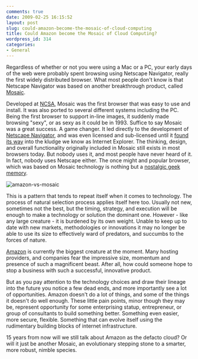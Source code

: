 ```yaml
---
comments: true
date: 2009-02-25 16:15:52
layout: post
slug: could-amazon-become-the-mosaic-of-cloud-computing
title: Could Amazon become the Mosaic of Cloud Computing?
wordpress_id: 314
categories:
- General
---
```


Regardless of whether or not you were using a Mac or a PC, your early days of the web were probably spent browsing using Netscape Navigator, really the first widely distributed browser. What most people don't know is that Netscape Navigator was based on another breakthrough product, called [Mosaic](http://www.ncsa.uiuc.edu/Projects/mosaic.html).

Developed at [NCSA](http://www.ncsa.uiuc.edu/), Mosaic was the first browser that was easy to use and install. It was also ported to several different systems including the PC. Being the first browser to support in-line images, it suddenly made browsing "sexy", or as sexy as it could be in 1993. Suffice to say Mosaic was a great success. A game changer. It led directly to the development of [Netscape Navigator](http://browser.netscape.com/releases), and was even licensed and sub-licensed until it [found its way](http://codecpack.nl/img/iecollection_win40nt_ie100.png) into the kludge we know as Internet Explorer. The thinking, design, and overall functionality originally included in Mosaic still exists in most browsers today. But nobody uses it, and most people have never heard of it. In fact, nobody uses Netscape either. The once might and popular browser, which was based on Mosaic technology is nothing but a [nostalgic geek memory](http://www.flickr.com/search/?q=geek%20nostalgia&w=all&s=int).

![amazon-vs-mosaic](http://trevoro.ca/blog/wp-content/uploads/2009/02/amazon-vs-mosaic.png)

This is a pattern that tends to repeat itself when it comes to technology. The process of natural selection process applies itself here too. Usually not new, sometimes not the best, but the timing, strategy, and execution will be enough to make a technology or solution the dominant one. However - like any large creature - it is burdened by its own weight. Unable to keep up to date with new markets, methodologies or innovations it may no longer be able to use its size to effectively ward of predators, and succumbs to the forces of nature.

[Amazon](http://aws.amazon.com) is currently the biggest creature at the moment. Many hosting providers, and companies fear the impressive size, momentum and presence of such a magnificent beast. After all, how could someone hope to stop a business with such a successful, innovative product.

But as you pay attention to the technology choices and draw their lineage into the future you notice a few dead ends, and more importantly see a lot of opportunities. Amazon doesn't do a lot of things, and some of the things it doesn't do well enough. These little pain points, minor though they may be, represent opportunity for some enterprising statup, entrepreneur, or group of consultants to build something better. Something even easier, more secure, flexible. Something that can evolve itself using the rudimentary building blocks of internet infrastructure.

15 years from now will we still talk about Amazon as the defacto cloud? Or will it just be another Mosaic, an evolutionary stepping stone to a smarter, more robust, nimble species.
